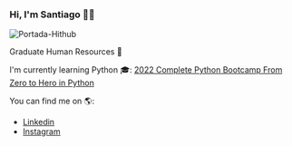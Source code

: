### Hi, I'm Santiago 👋😄

![Portada-Hithub](https://user-images.githubusercontent.com/109817000/181735030-fb92ae8a-34b8-4dd5-ad20-50d174f40187.jpg)

Graduate Human Resources 👔

I'm currently learning Python 🎓:
[2022 Complete Python Bootcamp From Zero to Hero in Python](https://www.udemy.com/course/complete-python-bootcamp)

You can find me on 🌎:
- [Linkedin](https://www.linkedin.com/in/santiagogut)
- [Instagram](https://www.instagram.com/santugut)



